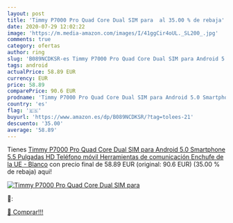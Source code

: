 ```yaml
---
layout: post
title: 'Timmy P7000 Pro Quad Core Dual SIM para  al 35.00 % de rebaja'
date: 2020-07-29 12:02:22
image: 'https://m.media-amazon.com/images/I/41ggCir4oUL._SL200_.jpg'
comments: true
category: ofertas
author: ring
slug: 'B089NCDKSR-es Timmy P7000 Pro Quad Core Dual SIM para Android 5.0...'
tags: android
actualPrice: 58.89 EUR
currency: EUR
price: 58.89
comparePrice: 90.6 EUR
prodname: 'Timmy P7000 Pro Quad Core Dual SIM para Android 5.0 Smartphone 5.5 Pulgadas HD Teléfono móvil Herramientas de comunicación Enchufe de la UE - Blanco'
country: 'es'
flag: '🇪🇸'
buyurl: 'https://www.amazon.es/dp/B089NCDKSR/?tag=tolees-21'
descuento: '35.00'
average: '58.89'
---
```


Tienes [Timmy P7000 Pro Quad Core Dual SIM para Android 5.0 Smartphone 5.5 Pulgadas HD Teléfono móvil Herramientas de comunicación Enchufe de la UE - Blanco](https://www.amazon.es/dp/B089NCDKSR/?tag=tolees-21) con precio final de  58.89 EUR (original: 90.6 EUR) (35.00 %  de rebaja) aqui!

[![Timmy P7000 Pro Quad Core Dual SIM para ](https://m.media-amazon.com/images/I/41ggCir4oUL._SL200_.jpg)](https://www.amazon.es/dp/B089NCDKSR/?tag=tolees-21)

🔎:


[🛒 Comprar!!!](https://www.amazon.es/dp/B089NCDKSR/?tag=tolees-21)
